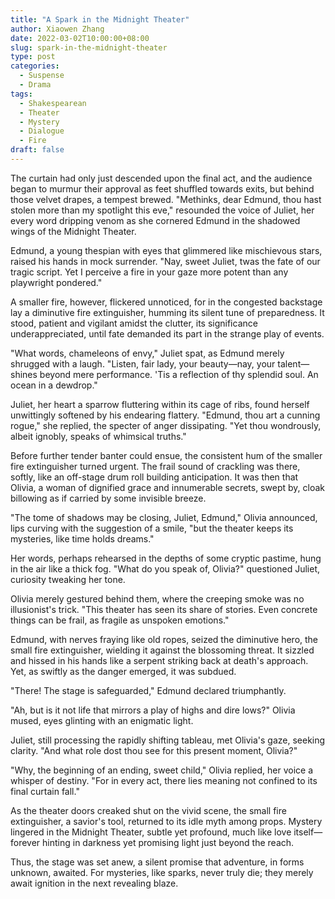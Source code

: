```yaml
---
title: "A Spark in the Midnight Theater"
author: Xiaowen Zhang
date: 2022-03-02T10:00:00+08:00
slug: spark-in-the-midnight-theater
type: post
categories:
  - Suspense
  - Drama
tags:
  - Shakespearean
  - Theater
  - Mystery
  - Dialogue
  - Fire
draft: false
---
```


The curtain had only just descended upon the final act, and the audience began to murmur their approval as feet shuffled towards exits, but behind those velvet drapes, a tempest brewed. "Methinks, dear Edmund, thou hast stolen more than my spotlight this eve," resounded the voice of Juliet, her every word dripping venom as she cornered Edmund in the shadowed wings of the Midnight Theater.

Edmund, a young thespian with eyes that glimmered like mischievous stars, raised his hands in mock surrender. "Nay, sweet Juliet, twas the fate of our tragic script. Yet I perceive a fire in your gaze more potent than any playwright pondered."

A smaller fire, however, flickered unnoticed, for in the congested backstage lay a diminutive fire extinguisher, humming its silent tune of preparedness. It stood, patient and vigilant amidst the clutter, its significance underappreciated, until fate demanded its part in the strange play of events.

"What words, chameleons of envy," Juliet spat, as Edmund merely shrugged with a laugh. "Listen, fair lady, your beauty—nay, your talent—shines beyond mere performance. 'Tis a reflection of thy splendid soul. An ocean in a dewdrop."

Juliet, her heart a sparrow fluttering within its cage of ribs, found herself unwittingly softened by his endearing flattery. "Edmund, thou art a cunning rogue," she replied, the specter of anger dissipating. "Yet thou wondrously, albeit ignobly, speaks of whimsical truths."

Before further tender banter could ensue, the consistent hum of the smaller fire extinguisher turned urgent. The frail sound of crackling was there, softly, like an off-stage drum roll building anticipation. It was then that Olivia, a woman of dignified grace and innumerable secrets, swept by, cloak billowing as if carried by some invisible breeze.

"The tome of shadows may be closing, Juliet, Edmund," Olivia announced, lips curving with the suggestion of a smile, "but the theater keeps its mysteries, like time holds dreams."

Her words, perhaps rehearsed in the depths of some cryptic pastime, hung in the air like a thick fog. "What do you speak of, Olivia?" questioned Juliet, curiosity tweaking her tone.

Olivia merely gestured behind them, where the creeping smoke was no illusionist's trick. "This theater has seen its share of stories. Even concrete things can be frail, as fragile as unspoken emotions."

Edmund, with nerves fraying like old ropes, seized the diminutive hero, the small fire extinguisher, wielding it against the blossoming threat. It sizzled and hissed in his hands like a serpent striking back at death's approach. Yet, as swiftly as the danger emerged, it was subdued.

"There! The stage is safeguarded," Edmund declared triumphantly.

"Ah, but is it not life that mirrors a play of highs and dire lows?" Olivia mused, eyes glinting with an enigmatic light.

Juliet, still processing the rapidly shifting tableau, met Olivia's gaze, seeking clarity. "And what role dost thou see for this present moment, Olivia?"

"Why, the beginning of an ending, sweet child," Olivia replied, her voice a whisper of destiny. "For in every act, there lies meaning not confined to its final curtain fall."

As the theater doors creaked shut on the vivid scene, the small fire extinguisher, a savior's tool, returned to its idle myth among props. Mystery lingered in the Midnight Theater, subtle yet profound, much like love itself—forever hinting in darkness yet promising light just beyond the reach.

Thus, the stage was set anew, a silent promise that adventure, in forms unknown, awaited. For mysteries, like sparks, never truly die; they merely await ignition in the next revealing blaze.